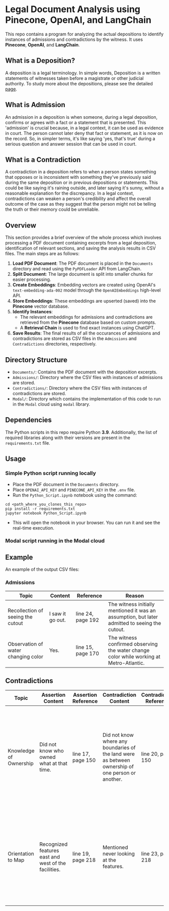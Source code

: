 # Legal Document Analysis using Pinecone, OpenAI, and LangChain

This repo contains a program for analyzing the actual depositions to identify instances of admissions and contradictions by the witness. It uses **Pinecone**, **OpenAI**, and **LangChain**.

## What is a Deposition?

A deposition is a legal terminology. In simple words, Deposition is a written statements of witnesses taken before a magistrate or other judicial authority. To study more about the depositions, please see the detailed [page](https://en.wikipedia.org/wiki/Deposition_(law)).

## What is Admission

An admission in a deposition is when someone, during a legal deposition, confirms or agrees with a fact or a statement that is presented. This 'admission' is crucial because, in a legal context, it can be used as evidence in court. The person cannot later deny that fact or statement, as it is now on the record. So, in simpler terms, it's like saying 'yes, that's true' during a serious question and answer session that can be used in court.

## What is a Contradiction
    
A contradiction in a deposition refers to when a person states something that opposes or is inconsistent with something they've previously said during the same deposition or in previous depositions or statements. This could be like saying it's raining outside, and later saying it's sunny, without a reasonable explanation for the discrepancy. In a legal context, contradictions can weaken a person's credibility and affect the overall outcome of the case as they suggest that the person might not be telling the truth or their memory could be unreliable.

## Overview

This section provides a brief overview of the whole process which involves processing a PDF document containing excerpts from a legal deposition, identification of relevant sections, and saving the analysis results in CSV files. The main steps are as follows:

1. **Load PDF Document**: The PDF document is placed in the `Documents` directory and read using the `PyPDFLoader` API from LangChain.
2. **Split Document**: The large document is split into smaller chunks for easier processing.
3. **Create Embeddings**: Embedding vectors are created using OpenAI's `text-embedding-ada-002` model through the `OpenAIEmbeddings` high-level API.
4. **Store Embeddings**: These embeddings are upserted (saved) into the **Pinecone** vector database.
5. **Identify Instances**: 
    - The relevant embeddings for admissions and contradictions are retrieved from the **Pinecone** database based on custom prompts.
    - A **Retrieval Chain** is used to find exact instances using ChatGPT.
6. **Save Results**: The final results of all the occurances of admissions and contradictions are stored as CSV files in the `Admissions` and `Contradictions` directories, respectively.

## Directory Structure

- `Documents/`: Contains the PDF document with the deposition excerpts.
- `Admissions/`: Directory where the CSV files with instances of admissions are stored.
- `Contradictions/`: Directory where the CSV files with instances of contradictions are stored.
- `Modal/`: Directory which contains the implementation of this code to run in the `Modal` cloud using `modal` library.

## Dependencies

The Python scripts in this repo require Python **3.9**. Additionally, the list of required libraries along with their versions are present in the `requirements.txt` file.

## Usage

### Simple Python script running locally

- Place the PDF document in the `Documents` directory.
- Place `OPENAI_API_KEY` and `PINECONE_API_KEY` in the `.env` file.
- Run the `Python_Script.ipynb` notebook using the command:

```
cd <path_where_you_clones_this_repo>
pip install -r requirements.txt
jupyter notebook Python_Script.ipynb
```

- This will open the notebook in your browser. You can run it and see the real-time execution.

### Modal script running in the Modal cloud

## Example
An example of the output CSV files:

### Admissions

| Topic                                | Content                                                                                                                                       | Reference          | Reason                                                                                                                      |
|--------------------------------------|-----------------------------------------------------------------------------------------------------------------------------------------------|--------------------|-----------------------------------------------------------------------------------------------------------------------------|
| Recollection of seeing the cutout     | I saw it go out.                                                                                                                              | line 24, page 192  | The witness initially mentioned it was an assumption, but later admitted to seeing the cutout.                              |
| Observation of water changing color   | Yes.                                                                                                                                          | line 15, page 170  | The witness confirmed observing the water change color while working at Metro-Atlantic.                                     |


## Contradictions

| Topic                   | Assertion Content                                      | Assertion Reference | Contradiction Content                                                      | Contradiction Reference | Reason                                                                                                                                        |
|-------------------------|--------------------------------------------------------|---------------------|---------------------------------------------------------------------------|--------------------------|-----------------------------------------------------------------------------------------------------------------------------------------------|
| Knowledge of Ownership  | Did not know who owned what at that time.              | line 17, page 150   | Did not know where any boundaries of the land were as between ownership of one person or another. | line 20, page 150         | The witness initially stated he did not know who owned what, but later contradicted this by saying he did not know where the boundaries of the land were between different owners. |
| Orientation to Map      | Recognized features east and west of the facilities.   | line 19, page 218   | Mentioned never looking at the features.                                   | line 23, page 218         | The witness first acknowledged recognizing features east and west of the facilities on the map, but later contradicted this by stating that he never looked at those features.     |

